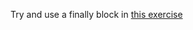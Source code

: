 Try and use a finally block in
[this exercise](https://replit.com/@Yedhin/Finally-Blocks#src/App.jsx)